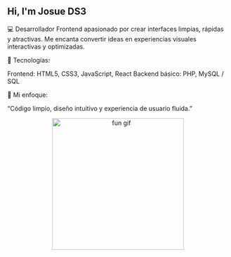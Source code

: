 ## Hi, I'm Josue DS3

💻 Desarrollador Frontend apasionado por crear interfaces limpias, rápidas y atractivas.
Me encanta convertir ideas en experiencias visuales interactivas y optimizadas.

🚀 Tecnologías:

Frontend: HTML5, CSS3, JavaScript, React
Backend básico: PHP, MySQL / SQL

🎯 Mi enfoque:

“Código limpio, diseño intuitivo y experiencia de usuario fluida.”

<div align="center">
  <img height="300" src="https://pa1.narvii.com/6081/157c5c4495deeb7925526c44f9b6e9a6eba77707_hq.gif" alt="fun gif" />
</div>

